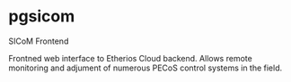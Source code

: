 # pgsicom
SICoM Frontend

Frontned web interface to Etherios Cloud backend. Allows remote monitoring and adjument of numerous PECoS control systems in the field.
